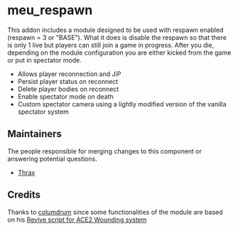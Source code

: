 meu_respawn
=================

This addon includes a module designed to be used with respawn enabled (respawn = 3 or "BASE"). What it does is disable the respawn so that there is only 1 live but 
players can still join a game in progress. After you die, depending on the module configuration you are either kicked from the game or put in spectator mode.
- Allows player reconnection and JiP
- Persist player status on reconnect
- Delete player bodies on reconnect
- Enable spectator mode on death
- Custom spectator camera using a lightly modified version of the vanilla spectator system


## Maintainers

The people responsible for merging changes to this component or answering potential questions.

- [Thrax](https://github.com/Thraxs/)

## Credits

Thanks to [columdrum](http://forums.bistudio.com/member.php?62858-columdrum) since some functionalities of the module are based on his [Revive script for ACE2 Wounding system](http://www.armaholic.com/page.php?id=12937)